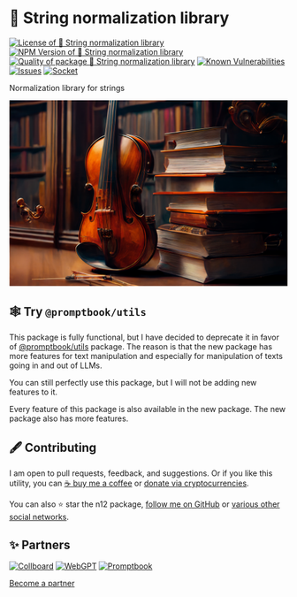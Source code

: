 # 🧹 String normalization library

<!--Badges-->
<!--⚠️WARNING: This section was generated by https://github.com/hejny/batch-project-editor/blob/main/src/workflows/800-badges/badges.ts so every manual change will be overwritten.-->


[![License of 🧹 String normalization library](https://img.shields.io/github/license/hejny/n12.svg?style=flat)](https://github.com/hejny/n12/blob/main/LICENSE)
[![NPM Version of 🧹 String normalization library](https://badge.fury.io/js/n12.svg)](https://www.npmjs.com/package/n12)
[![Quality of package 🧹 String normalization library](https://packagequality.com/shield/n12.svg)](https://packagequality.com/#?package=n12)
[![Known Vulnerabilities](https://snyk.io/test/github/hejny/n12/badge.svg)](https://snyk.io/test/github/hejny/n12)
[![Issues](https://img.shields.io/github/issues/hejny/n12.svg?style=flat)](https://github.com/hejny/n12/issues)
[![Socket](https://socket.dev/api/badge/npm/package/n12)](https://socket.dev/npm/package/n12)

<!--/Badges-->

Normalization library for strings

<!--Wallpaper-->
<!--⚠️WARNING: This section was generated by https://github.com/hejny/batch-project-editor/blob/main/src//workflows/315-ai-generated-wallpaper/4-aiGeneratedWallpaperUseInReadme.ts so every manual change will be overwritten.-->

[![Wallpaper of 🧹 String normalization library](assets/ai/wallpaper/gallery/2b6f0c28-1408-4f3e-90f8-da5e84579d85-0_0.png)](https://www.midjourney.com/app/jobs/2b6f0c28-1408-4f3e-90f8-da5e84579d85)

<!--/Wallpaper-->

## 🕸 Try `@promptbook/utils`

This package is fully functional, but I have decided to deprecate it in favor of [@promptbook/utils](https://www.npmjs.com/package/@promptbook/utils) package. The reason is that the new package has more features for text manipulation and especially for manipulation of texts going in and out of LLMs.

You can still perfectly use this package, but I will not be adding new features to it.

Every feature of this package is also available in the new package. The new package also has more features.

<!--Contributing-->
<!--⚠️WARNING: This section was generated by https://github.com/hejny/batch-project-editor/blob/main/src/workflows/810-contributing/contributing.ts so every manual change will be overwritten.-->

## 🖋️ Contributing

I am open to pull requests, feedback, and suggestions. Or if you like this utility, you can [☕ buy me a coffee](https://www.buymeacoffee.com/hejny) or [donate via cryptocurrencies](https://github.com/hejny/hejny/blob/main/documents/crypto.md).

You can also ⭐ star the n12 package, [follow me on GitHub](https://github.com/hejny) or [various other social networks](https://www.pavolhejny.com/contact/).

<!--/Contributing-->

<!--Partners-->
<!--⚠️WARNING: This section was generated by https://github.com/hejny/batch-project-editor/blob/main/src/workflows/820-partners/partners.ts so every manual change will be overwritten.-->

## ✨ Partners


[![Collboard](https://collboard.fra1.cdn.digitaloceanspaces.com/assets/18.12.1/logo-small.png)](https://collboard.com/)
[![WebGPT](https://webgpt.cz/_next/static/media/webgpt-black.8d958d25.png)](https://webgpt.cz/?partner=ph&utm_medium=referral&utm_source=github-readme&utm_campaign=partner-ph)
[![Promptbook](https://raw.githubusercontent.com/webgptorg/promptbook/main/other/design/logo.png)](https://github.com/webgptorg/promptbook)


[Become a partner](https://www.pavolhejny.com/contact/)

<!--/Partners-->
